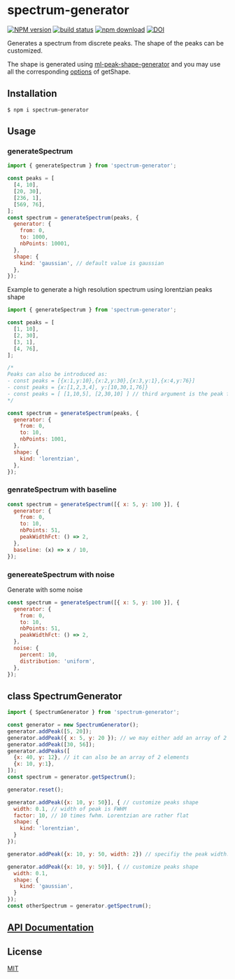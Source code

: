 # spectrum-generator

[![NPM version][npm-image]][npm-url]
[![build status][ci-image]][ci-url]
[![npm download][download-image]][download-url]
[![DOI](https://zenodo.org/badge/DOI/10.5281/zenodo.5172776.svg)](https://doi.org/10.5281/zenodo.5172776)

Generates a spectrum from discrete peaks. The shape of the peaks can be customized.

The shape is generated using [ml-peak-shape-generator](https://github.com/mljs/peak-shape-generator) and you may use all the corresponding [options](https://mljs.github.io/peak-shape-generator/#getshape) of getShape.

## Installation

`$ npm i spectrum-generator`

## Usage

### generateSpectrum

```js
import { generateSpectrum } from 'spectrum-generator';

const peaks = [
  [4, 10],
  [20, 30],
  [236, 1],
  [569, 76],
];
const spectrum = generateSpectrum(peaks, {
  generator: {
    from: 0,
    to: 1000,
    nbPoints: 10001,
  },
  shape: {
    kind: 'gaussian', // default value is gaussian
  },
});
```

Example to generate a high resolution spectrum using lorentzian peaks shape

```js
import { generateSpectrum } from 'spectrum-generator';

const peaks = [
  [1, 10],
  [2, 30],
  [3, 1],
  [4, 76],
];

/*
Peaks can also be introduced as:
- const peaks = [{x:1,y:10},{x:2,y:30},{x:3,y:1},{x:4,y:76}]
- const peaks = {x:[1,2,3,4], y:[10,30,1,76]}
- const peaks = [ [1,10,5], [2,30,10] ] // third argument is the peak fwhm
*/

const spectrum = generateSpectrum(peaks, {
  generator: {
    from: 0,
    to: 10,
    nbPoints: 1001,
  },
  shape: {
    kind: 'lorentzian',
  },
});
```

### genrateSpectrum with baseline

```js
const spectrum = generateSpectrum([{ x: 5, y: 100 }], {
  generator: {
    from: 0,
    to: 10,
    nbPoints: 51,
    peakWidthFct: () => 2,
  },
  baseline: (x) => x / 10,
});
```

### genereateSpectrum with noise

Generate with some noise

```js
const spectrum = generateSpectrum([{ x: 5, y: 100 }], {
  generator: {
    from: 0,
    to: 10,
    nbPoints: 51,
    peakWidthFct: () => 2,
  },
  noise: {
    percent: 10,
    distribution: 'uniform',
  },
});
```

## class SpectrumGenerator

```js
import { SpectrumGenerator } from 'spectrum-generator';

const generator = new SpectrumGenerator();
generator.addPeak([5, 20]);
generator.addPeak({ x: 5, y: 20 }); // we may either add an array of 2 elements or an object with x,y values
generator.addPeak([30, 56]);
generator.addPeaks([
  {x: 40, y: 12}, // it can also be an array of 2 elements
  {x: 10, y:1},
]);
const spectrum = generator.getSpectrum();

generator.reset();

generator.addPeak({x: 10, y: 50}], { // customize peaks shape
  width: 0.1, // width of peak is FWHM
  factor: 10, // 10 times fwhm. Lorentzian are rather flat
  shape: {
    kind: 'lorentzian',
  }
});

generator.addPeak({x: 10, y: 50, width: 2}) // specifiy the peak width. This is the peak width half height (FWHM)

generator.addPeak({x: 10, y: 50}], { // customize peaks shape
  width: 0.1,
  shape: {
    kind: 'gaussian',
  }
});
const otherSpectrum = generator.getSpectrum();
```

## [API Documentation](https://cheminfo.github.io/spectrum-generator/)

## License

[MIT](./LICENSE)

[npm-image]: https://img.shields.io/npm/v/spectrum-generator.svg
[npm-url]: https://www.npmjs.com/package/spectrum-generator
[ci-image]: https://github.com/cheminfo/spectrum-generator/workflows/Node.js%20CI/badge.svg?branch=main
[ci-url]: https://github.com/cheminfo/spectrum-generator/actions?query=workflow%3A%22Node.js+CI%22
[download-image]: https://img.shields.io/npm/dm/spectrum-generator.svg
[download-url]: https://www.npmjs.com/package/spectrum-generator

```

```
